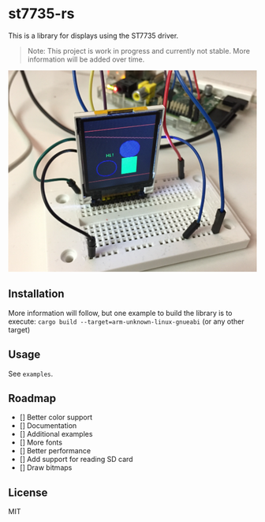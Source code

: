 # st7735-rs

This is a library for displays using the ST7735 driver.

> Note: This project is work in progress and currently not stable. More information will be added over time.

![Display example](example.JPG)

## Installation

More information will follow, but one example to build the library is to execute: `cargo build --target=arm-unknown-linux-gnueabi` (or any other target)

## Usage

See `examples`.

## Roadmap

- [] Better color support
- [] Documentation
- [] Additional examples
- [] More fonts
- [] Better performance
- [] Add support for reading SD card
- [] Draw bitmaps 

## License

MIT